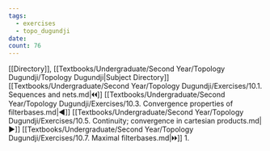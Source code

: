 ```yaml
---
tags:
  - exercises
  - topo_dugundji
date: 
count: 76
---
```

[[Directory]], [[Textbooks/Undergraduate/Second Year/Topology Dugundji/Topology Dugundji|Subject Directory]]
[[Textbooks/Undergraduate/Second Year/Topology Dugundji/Exercises/10.1. Sequences and nets.md|🞀🞀]] [[Textbooks/Undergraduate/Second Year/Topology Dugundji/Exercises/10.3. Convergence properties of filterbases.md|◀]] [[Textbooks/Undergraduate/Second Year/Topology Dugundji/Exercises/10.5. Continuity; convergence in cartesian products.md|▶]] [[Textbooks/Undergraduate/Second Year/Topology Dugundji/Exercises/10.7. Maximal filterbases.md|🞂🞂]]
1. 